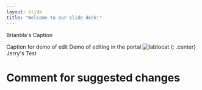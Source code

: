 ```yaml
---
layout: slide
title: "Welcome to our slide deck!"
---
```


Brianbla's Caption

Caption for demo of edit
Demo of editing in the portal
![labtocat](https://octodex.github.com/images/labtocat.png)
{: .center}
Jerry's Test

# Comment for suggested changes
